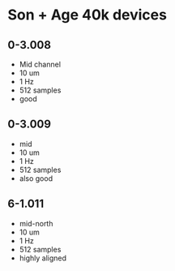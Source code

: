 # Son + Age 40k devices

## 0-3.008
* Mid channel
* 10 um
* 1 Hz
* 512 samples
* good

## 0-3.009
* mid
* 10 um
* 1 Hz
* 512 samples
* also good

## 6-1.011
* mid-north
* 10 um
* 1 Hz
* 512 samples
* highly aligned
